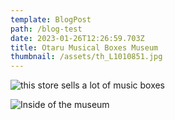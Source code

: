 ```yaml
---
template: BlogPost
path: /blog-test
date: 2023-01-26T12:26:59.703Z
title: Otaru Musical Boxes Museum
thumbnail: /assets/th_L1010851.jpg
---
```

![this store sells a lot of music boxes](/assets/th_L1010851.jpg "Otaru Music boxes Museum.")

![Inside of the museum](/assets/th_L1010798.jpg)
